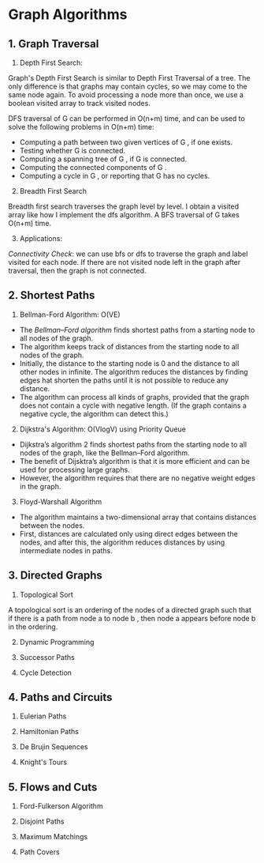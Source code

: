 # Graph Algorithms

## 1. Graph Traversal

1. Depth First Search:

Graph's Depth First Search is similar to Depth First Traversal of a tree. 
The only difference is that graphs may contain cycles, so we may come to the same node again. 
To avoid processing a node more than once, we use a boolean visited array to track visited nodes.

DFS traversal of G can be performed in O(n+m) time, and can be used to solve
the following problems in O(n+m) time:
* Computing a path between two given vertices of G , if one exists.
* Testing whether G is connected.
* Computing a spanning tree of G , if G is connected.
* Computing the connected components of G .
* Computing a cycle in G , or reporting that G has no cycles.
 
2. Breadth First Search

Breadth first search traverses the graph level by level.
I obtain a visited array like how I implement the dfs algorithm.
A BFS traversal of G takes O(n+m) time.

3. Applications:

*Connectivity Check*: we can use bfs or dfs to traverse the graph and label visited for each node. If there are not visited node left in the graph after traversal, then the graph is not connected.

## 2. Shortest Paths

1. Bellman-Ford Algorithm: O(VE)

* The *Bellman–Ford algorithm* finds shortest paths from a starting node to all nodes of the graph. 
* The algorithm keeps track of distances from the starting node to all nodes of the graph. 
* Initially, the distance to the starting node is 0 and the distance to all other nodes in infinite. The algorithm reduces the distances by finding edges hat shorten the paths until it is not possible to reduce any distance.
* The algorithm can process all kinds of graphs, provided that
the graph does not contain a cycle with negative length. 
(If the graph contains a negative cycle, the algorithm can detect this.)

2. Dijkstra's Algorithm: O(VlogV) using Priority Queue

* Dijkstra’s algorithm 2 finds shortest paths from the starting node to all nodes of
the graph, like the Bellman–Ford algorithm. 
* The benefit of Dijsktra’s algorithm is that it is more efficient and can be used for 
processing large graphs. 
* However, the algorithm requires that there are no negative weight edges in the graph.

3. Floyd-Warshall Algorithm

* The algorithm maintains a two-dimensional array that contains distances between the nodes. 
* First, distances are calculated only using direct edges between the nodes, and after this, 
the algorithm reduces distances by using intermediate nodes in paths.

## 3. Directed Graphs

1. Topological Sort

A topological sort is an ordering of the nodes of a directed graph such that if
there is a path from node a to node b , then node a appears before node b in the
ordering.

2. Dynamic Programming

3. Successor Paths

4. Cycle Detection

## 4. Paths and Circuits

1. Eulerian Paths

2. Hamiltonian Paths

3. De Brujin Sequences

4. Knight's Tours

## 5. Flows and Cuts

1. Ford-Fulkerson Algorithm

2. Disjoint Paths

3. Maximum Matchings

4. Path Covers
